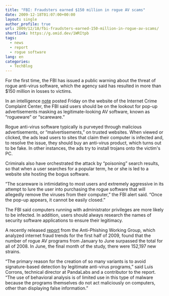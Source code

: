 ```yaml
---
title: "FBI: Fraudsters earned $150 million in rogue AV scams"
date: 2009-12-18T01:07:00+00:00
layout: single
author_profile: true
url: 2009/12/18/fbi-fraudsters-earned-150-million-in-rogue-av-scams/
shortlink: https://g.omid.dev/1WRItpb
tags:
  - news
  - report
  - rogue software
lang: en
categories: 
  - TechBlog
---
```

For the first time, the FBI has issued a public warning about the threat of rogue anti-virus software, which the agency said has resulted in more than $150 million in losses to victims.

In an intelligence [note](http://www.ic3.gov/media/2009/091211.aspx) posted Friday on the website of the Internet Crime Complaint Center, the FBI said users should be on the lookout for pop-up advertisements masking as legitimate-looking AV software, known as “rogueware” or “scareware.”

Rogue anti-virus software typically is purveyed through malicious advertisements, or “malvertisements,” on trusted websites. When viewed or clicked, the ads lead users to sites that claim their computer is infected and, to resolve the issue, they should buy an anti-virus product, which turns out to be fake. In other instances, the ads try to install trojans onto the victim's PC.

Criminals also have orchestrated the attack by “poisoning” search results, so that when a user searches for a popular term, he or she is led to a website site hosting the bogus software.

“The scareware is intimidating to most users and extremely aggressive in its attempt to lure the user into purchasing the rogue software that will allegedly remove the viruses from their computer,” the FBI alert said. “Once the pop-up appears, it cannot be easily closed.”

The FBI said computers running with administrator privileges are more likely to be infected. In addition, users should always research the names of security software applications to ensure their legitimacy.

A recently released [report](http://docs.google.com/viewer?url=http://www.antiphishing.org/reports/apwg_report_h1_2009.pdf) from the Anti-Phishing Working Group, which analyzed internet fraud trends for the first half of 2009, found that the number of rogue AV programs from January to June surpassed the total for all of 2008. In June, the final month of the study, there were 152,197 new strains.

“The primary reason for the creation of so many variants is to avoid signature-based detection by legitimate anti-virus programs,” said Luis Corrons, technical director at PandaLabs and a contributor to the report. “The use of behavioral analysis is of limited use in this type of malware because the programs themselves do not act maliciously on computers, other than displaying false information.”
